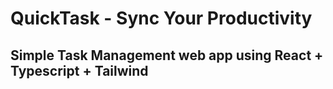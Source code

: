 # QuickTask - Sync Your Productivity

## Simple Task Management web app using React + Typescript + Tailwind
